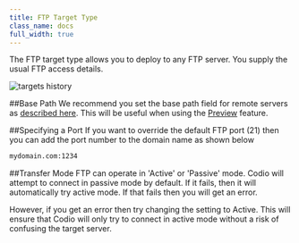 ```yaml
---
title: FTP Target Type
class_name: docs
full_width: true
---
```


The FTP target type allows you to deploy to any FTP server. You supply the usual FTP access details.

![targets history](/img/docs/deploy-ftp.png)

##Base Path
We recommend you set the base path field for remote servers as [described here](/docs/ide/tools/deployment/basepath). This will be useful when using the [Preview](/docs/ide/features/inline-preview) feature.

##Specifying a Port
If you want to override the default FTP port (21) then you can add the port number to the domain name as shown below

```bash
mydomain.com:1234
```

##Transfer Mode
FTP can operate in 'Active' or 'Passive' mode. Codio will attempt to connect in passive mode by default. If it fails, then it will automatically try active mode. If that fails then you will get an error.

However, if you get an error then try changing the setting to Active. This will ensure that Codio will only try to connect in active mode without a risk of confusing the target server.
